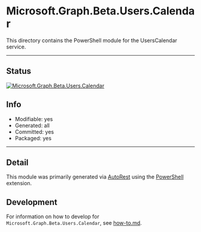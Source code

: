 <!-- region Generated -->
# Microsoft.Graph.Beta.Users.Calendar
This directory contains the PowerShell module for the UsersCalendar service.

---
## Status
[![Microsoft.Graph.Beta.Users.Calendar](https://img.shields.io/powershellgallery/v/Microsoft.Graph.Beta.Users.Calendar.svg?style=flat-square&label=Microsoft.Graph.Beta.Users.Calendar "Microsoft.Graph.Beta.Users.Calendar")](https://www.powershellgallery.com/packages/Microsoft.Graph.Beta.Users.Calendar/)

## Info
- Modifiable: yes
- Generated: all
- Committed: yes
- Packaged: yes

---
## Detail
This module was primarily generated via [AutoRest](https://github.com/Azure/autorest) using the [PowerShell](https://github.com/Azure/autorest.powershell) extension.

## Development
For information on how to develop for `Microsoft.Graph.Beta.Users.Calendar`, see [how-to.md](how-to.md).
<!-- endregion -->
